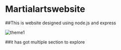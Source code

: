 # Martialartswebsite
##This is website designed using node.js and express

![theme1](https://user-images.githubusercontent.com/55646472/80484036-b25ef280-8974-11ea-9af0-2e77b17f826c.PNG)

##it has got multiple section to explore

